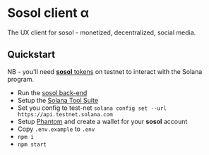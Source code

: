 # Sosol client α

The UX client for sosol - monetized, decentralized, social media.

## Quickstart

NB - you'll need [**sosol** tokens](https://explorer.solana.com/address/soso1vCmdxwEZqU47M4NZ4MxZH19ppgqF1auG7dP3wz?cluster=testnet) on testnet to interact with the Solana program.

- Run the [sosol back-end](https://github.com/sosol-gmi/sosol-graphql-api)
- Setup the [Solana Tool Suite](https://docs.solana.com/cli/install-solana-cli-tools)
- Set you config to test-net `solana config set --url https://api.testnet.solana.com`
- Setup [Phantom](https://phantom.app) and create a wallet for your **sosol** account
- Copy `.env.example` to `.env`
- `npm i`
- `npm start`
